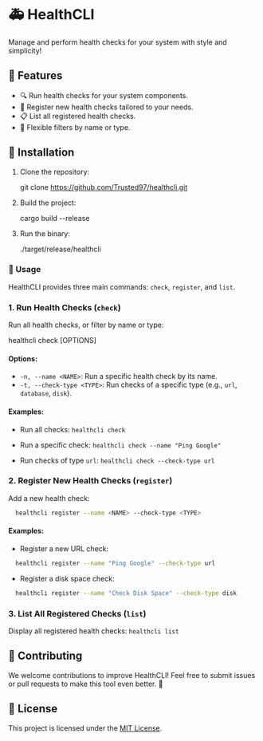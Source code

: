 # 🚑 HealthCLI

Manage and perform health checks for your system with style and simplicity!

## 🌟 Features

*   🔍 Run health checks for your system components.
*   📝 Register new health checks tailored to your needs.
*   📋 List all registered health checks.
*   🔧 Flexible filters by name or type.

## 🚀 Installation

1.  Clone the repository:

    git clone https://github.com/Trusted97/healthcli.git

2.  Build the project:

    cargo build --release

3.  Run the binary:

    ./target/release/healthcli


### 📖 Usage

HealthCLI provides three main commands: `check`, `register`, and `list`.

### 1\. Run Health Checks (`check`)

Run all health checks, or filter by name or type:

healthcli check \[OPTIONS\]

#### Options:

*   `-n, --name <NAME>`: Run a specific health check by its name.
*   `-t, --check-type <TYPE>`: Run checks of a specific type (e.g., `url`, `database`, `disk`).

#### Examples:

*   Run all checks: `healthcli check`

*   Run a specific check: `healthcli check --name "Ping Google"`

*   Run checks of type `url`: `healthcli check --check-type url`


### 2\. Register New Health Checks (`register`)

Add a new health check:

``` bash
  healthcli register --name <NAME> --check-type <TYPE>
```

#### Examples:

*   Register a new URL check:
``` bash
  healthcli register --name "Ping Google" --check-type url
```

*   Register a disk space check: 

``` bash
  healthcli register --name "Check Disk Space" --check-type disk
```


### 3\. List All Registered Checks (`list`)

Display all registered health checks: `healthcli list`


## 🤝 Contributing

We welcome contributions to improve HealthCLI! Feel free to submit issues or pull requests to make this tool even better. 💪


## 📜 License

This project is licensed under the [MIT License](LICENSE).